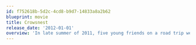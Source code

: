 ```yaml
---
id: f752618b-5d2c-4cd8-b9d7-14833a8a2b62
blueprint: movie
title: Crowsnest
release_date: '2012-01-01'
overview: 'In late summer of 2011, five young friends on a road trip went missing after being attacked by nomadic cannibals in a huge RV. Video was recorded by the victims &amp; recovered by police as evidence in their still-unsolved murders.'
---
```

